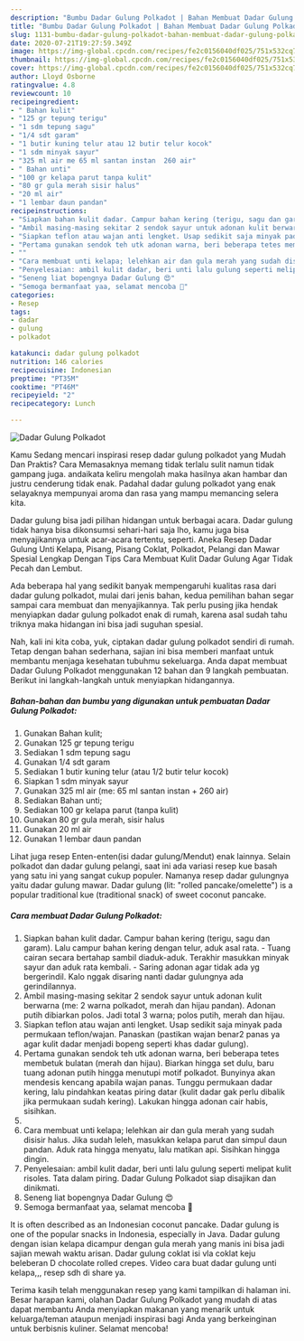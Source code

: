 ```yaml
---
description: "Bumbu Dadar Gulung Polkadot | Bahan Membuat Dadar Gulung Polkadot Yang Bisa Manjain Lidah"
title: "Bumbu Dadar Gulung Polkadot | Bahan Membuat Dadar Gulung Polkadot Yang Bisa Manjain Lidah"
slug: 1131-bumbu-dadar-gulung-polkadot-bahan-membuat-dadar-gulung-polkadot-yang-bisa-manjain-lidah
date: 2020-07-21T19:27:59.349Z
image: https://img-global.cpcdn.com/recipes/fe2c0156040df025/751x532cq70/dadar-gulung-polkadot-foto-resep-utama.jpg
thumbnail: https://img-global.cpcdn.com/recipes/fe2c0156040df025/751x532cq70/dadar-gulung-polkadot-foto-resep-utama.jpg
cover: https://img-global.cpcdn.com/recipes/fe2c0156040df025/751x532cq70/dadar-gulung-polkadot-foto-resep-utama.jpg
author: Lloyd Osborne
ratingvalue: 4.8
reviewcount: 10
recipeingredient:
- " Bahan kulit"
- "125 gr tepung terigu"
- "1 sdm tepung sagu"
- "1/4 sdt garam"
- "1 butir kuning telur atau 12 butir telur kocok"
- "1 sdm minyak sayur"
- "325 ml air me 65 ml santan instan  260 air"
- " Bahan unti"
- "100 gr kelapa parut tanpa kulit"
- "80 gr gula merah sisir halus"
- "20 ml air"
- "1 lembar daun pandan"
recipeinstructions:
- "Siapkan bahan kulit dadar. Campur bahan kering (terigu, sagu dan garam). Lalu campur bahan kering dengan telur, aduk asal rata. Tuang cairan secara bertahap sambil diaduk-aduk. Terakhir masukkan minyak sayur dan aduk rata kembali. Saring adonan agar tidak ada yg bergerindil. Kalo nggak disaring nanti dadar gulungnya ada gerindilannya."
- "Ambil masing-masing sekitar 2 sendok sayur untuk adonan kulit berwarna (me: 2 warna polkadot, merah dan hijau pandan). Adonan putih dibiarkan polos. Jadi total 3 warna; polos putih, merah dan hijau."
- "Siapkan teflon atau wajan anti lengket. Usap sedikit saja minyak pada permukaan teflon/wajan. Panaskan (pastikan wajan benar2 panas ya agar kulit dadar menjadi bopeng seperti khas dadar gulung)."
- "Pertama gunakan sendok teh utk adonan warna, beri beberapa tetes membetuk bulatan (merah dan hijau). Biarkan hingga set dulu, baru tuang adonan putih hingga menutupi motif polkadot. Bunyinya akan mendesis kencang apabila wajan panas. Tunggu permukaan dadar kering, lalu pindahkan keatas piring datar (kulit dadar gak perlu dibalik jika permukaan sudah kering). Lakukan hingga adonan cair habis, sisihkan."
- ""
- "Cara membuat unti kelapa; lelehkan air dan gula merah yang sudah disisir halus. Jika sudah leleh, masukkan kelapa parut dan simpul daun pandan. Aduk rata hingga menyatu, lalu matikan api. Sisihkan hingga dingin."
- "Penyelesaian: ambil kulit dadar, beri unti lalu gulung seperti melipat kulit risoles. Tata dalam piring. Dadar Gulung Polkadot siap disajikan dan dinikmati."
- "Seneng liat bopengnya Dadar Gulung 😍"
- "Semoga bermanfaat yaa, selamat mencoba 🙂"
categories:
- Resep
tags:
- dadar
- gulung
- polkadot

katakunci: dadar gulung polkadot 
nutrition: 146 calories
recipecuisine: Indonesian
preptime: "PT35M"
cooktime: "PT46M"
recipeyield: "2"
recipecategory: Lunch

---
```



![Dadar Gulung Polkadot](https://img-global.cpcdn.com/recipes/fe2c0156040df025/751x532cq70/dadar-gulung-polkadot-foto-resep-utama.jpg)

Kamu Sedang mencari inspirasi resep dadar gulung polkadot yang Mudah Dan Praktis? Cara Memasaknya memang tidak terlalu sulit namun tidak gampang juga. andaikata keliru mengolah maka hasilnya akan hambar dan justru cenderung tidak enak. Padahal dadar gulung polkadot yang enak selayaknya mempunyai aroma dan rasa yang mampu memancing selera kita.

Dadar gulung bisa jadi pilihan hidangan untuk berbagai acara. Dadar gulung tidak hanya bisa dikonsumsi sehari-hari saja lho, kamu juga bisa menyajikannya untuk acar-acara tertentu, seperti. Aneka Resep Dadar Gulung Unti Kelapa, Pisang, Pisang Coklat, Polkadot, Pelangi dan Mawar Spesial Lengkap Dengan Tips Cara Membuat Kulit Dadar Gulung Agar Tidak Pecah dan Lembut.

Ada beberapa hal yang sedikit banyak mempengaruhi kualitas rasa dari dadar gulung polkadot, mulai dari jenis bahan, kedua pemilihan bahan segar sampai cara membuat dan menyajikannya. Tak perlu pusing jika hendak menyiapkan dadar gulung polkadot enak di rumah, karena asal sudah tahu triknya maka hidangan ini bisa jadi suguhan spesial.


Nah, kali ini kita coba, yuk, ciptakan dadar gulung polkadot sendiri di rumah. Tetap dengan bahan sederhana, sajian ini bisa memberi manfaat untuk membantu menjaga kesehatan tubuhmu sekeluarga. Anda dapat membuat Dadar Gulung Polkadot menggunakan 12 bahan dan 9 langkah pembuatan. Berikut ini langkah-langkah untuk menyiapkan hidangannya.

<!--inarticleads1-->

##### Bahan-bahan dan bumbu yang digunakan untuk pembuatan Dadar Gulung Polkadot:

1. Gunakan  Bahan kulit;
1. Gunakan 125 gr tepung terigu
1. Sediakan 1 sdm tepung sagu
1. Gunakan 1/4 sdt garam
1. Sediakan 1 butir kuning telur (atau 1/2 butir telur kocok)
1. Siapkan 1 sdm minyak sayur
1. Gunakan 325 ml air (me: 65 ml santan instan + 260 air)
1. Sediakan  Bahan unti;
1. Sediakan 100 gr kelapa parut (tanpa kulit)
1. Gunakan 80 gr gula merah, sisir halus
1. Gunakan 20 ml air
1. Gunakan 1 lembar daun pandan


Lihat juga resep Enten-enten(isi dadar gulung/Mendut) enak lainnya. Selain polkadot dan dadar gulung pelangi, saat ini ada variasi resep kue basah yang satu ini yang sangat cukup populer. Namanya resep dadar gulungnya yaitu dadar gulung mawar. Dadar gulung (lit: &#34;rolled pancake/omelette&#34;) is a popular traditional kue (traditional snack) of sweet coconut pancake. 

<!--inarticleads2-->

##### Cara membuat Dadar Gulung Polkadot:

1. Siapkan bahan kulit dadar. Campur bahan kering (terigu, sagu dan garam). Lalu campur bahan kering dengan telur, aduk asal rata. - Tuang cairan secara bertahap sambil diaduk-aduk. Terakhir masukkan minyak sayur dan aduk rata kembali. - Saring adonan agar tidak ada yg bergerindil. Kalo nggak disaring nanti dadar gulungnya ada gerindilannya.
1. Ambil masing-masing sekitar 2 sendok sayur untuk adonan kulit berwarna (me: 2 warna polkadot, merah dan hijau pandan). Adonan putih dibiarkan polos. Jadi total 3 warna; polos putih, merah dan hijau.
1. Siapkan teflon atau wajan anti lengket. Usap sedikit saja minyak pada permukaan teflon/wajan. Panaskan (pastikan wajan benar2 panas ya agar kulit dadar menjadi bopeng seperti khas dadar gulung).
1. Pertama gunakan sendok teh utk adonan warna, beri beberapa tetes membetuk bulatan (merah dan hijau). Biarkan hingga set dulu, baru tuang adonan putih hingga menutupi motif polkadot. Bunyinya akan mendesis kencang apabila wajan panas. Tunggu permukaan dadar kering, lalu pindahkan keatas piring datar (kulit dadar gak perlu dibalik jika permukaan sudah kering). Lakukan hingga adonan cair habis, sisihkan.
1. 
1. Cara membuat unti kelapa; lelehkan air dan gula merah yang sudah disisir halus. Jika sudah leleh, masukkan kelapa parut dan simpul daun pandan. Aduk rata hingga menyatu, lalu matikan api. Sisihkan hingga dingin.
1. Penyelesaian: ambil kulit dadar, beri unti lalu gulung seperti melipat kulit risoles. Tata dalam piring. Dadar Gulung Polkadot siap disajikan dan dinikmati.
1. Seneng liat bopengnya Dadar Gulung 😍
1. Semoga bermanfaat yaa, selamat mencoba 🙂


It is often described as an Indonesian coconut pancake. Dadar gulung is one of the popular snacks in Indonesia, especially in Java. Dadar gulung dengan isian kelapa dicampur dengan gula merah yang manis ini bisa jadi sajian mewah waktu arisan. Dadar gulung coklat isi vla coklat keju beleberan D chocolate rolled crepes. Video cara buat dadar gulung unti kelapa,,, resep sdh di share ya. 

Terima kasih telah menggunakan resep yang kami tampilkan di halaman ini. Besar harapan kami, olahan Dadar Gulung Polkadot yang mudah di atas dapat membantu Anda menyiapkan makanan yang menarik untuk keluarga/teman ataupun menjadi inspirasi bagi Anda yang berkeinginan untuk berbisnis kuliner. Selamat mencoba!
